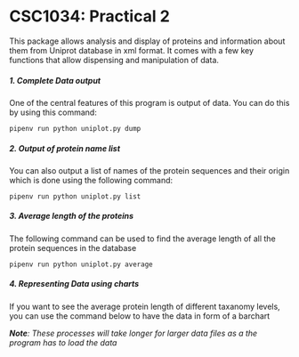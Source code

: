 <H1>CSC1034: Practical 2</H1>


This package allows analysis and display of proteins and information about them from Uniprot database in xml format.
It comes with a few key functions that allow dispensing and manipulation of data.

<h5>1. Complete Data output </h5>
One of the central features of this program is output of data. You can do this by using this command:

    pipenv run python uniplot.py dump

<h5>2. Output of protein name list </h2>
You can also output a list of names of the protein sequences and their origin which is done using the following command:

    pipenv run python uniplot.py list
    
<h5>3. Average length of the proteins</h5>
The following command can be used to find the average length of all the protein sequences in the database

    pipenv run python uniplot.py average

<h5>4. Representing Data using charts </h5>
If you want to see the average protein length of different taxanomy levels, you can use the command below to have the data in form of a barchart
 

***Note**: These processes will take longer for larger data files as a the program has to load the data*
